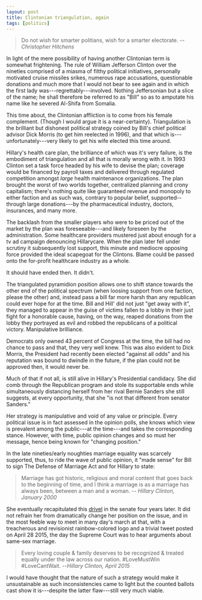 ```yaml
---
layout: post
title: Clintonian triangulation, again
tags: [politics]
---
```


> Do not wish for smarter politians, wish for a smarter electorate.
> --<cite>Christopher Hitchens</cite>

In light of the mere possibility of having another Clintonian term is somewhat frightening. The rule of William Jefferson Clinton over the nineties comprised of a miasma of filthy political initiatives, personally motivated cruise missiles srikes, numerous rape accusations, questionable donations and much more that I would not bear to see again and in which the first lady was---regrettably---involved. Nothing Jeffersonian but a slice of the name; he shall therefore be referred to as "Bill" so as to amputate his name like he severed Al-Shifa from Somalia.

This time about, the Clintonian affliction is to come from his female complement. (Though I would argue it is a near-certainty). Triangulation is the brilliant but dishonest political strategy coined by Bill's chief political advisor Dick Morris (to get him reelected in 1996), and that which is---unfortunately---very likely to get his wife elected this time around.

Hillary's health care plan, the brilliance of which was it's very failure, is the embodiment of triangulation and all that is morally wrong with it. In 1993 Clinton set a task force headed by his wife to devise the plan; coverage would be financed by payroll taxes and delivered through regulated competition amongst *large* health maintenance organizations. The plan brought the worst of two worlds together, centralized planning and crony capitalism; there's nothing quite like guaranteed revenue and monopoly to either faction and as such was, contrary to popular belief, supported--through large donations---by the pharmaceutical industry, doctors, insurances, and many more. 

The backlash from the smaller players who were to be priced out of the market by the plan was foreseeable---and likely foreseen by the administration. Some healthcare providers mustered just about enough for a tv ad campaign denouncing Hillarycare. When the plan later fell under scrutiny it subsequently lost support, this minute and mediocre opposing force provided the ideal scapegoat for the Clintons. Blame could be passed onto the for-profit healthcare industry as a whole. 

It should have ended then. It didn't.

The triangulated pyramidion position allows one to shift stance towards the other end of the political spectrum (when loosing support from one faction, please the other) and, instead pass a bill far more harsh than any republican could ever hope for at the time. Bill and Hill' did not just "get away with it", they managed to appear in the guise of victims fallen to a lobby in their just fight for a honorable cause, having, on the way, reaped donations from the lobby they portrayed as evil and robbed the republicans of a political victory. Manipulative brilliance.

Democrats only owned 43 percent of Congress at the time, the bill had no chance to pass and that, they very well knew. This was also evident to Dick Morris, the President had recently been elected "against all odds" and his reputation was bound to dwindle in the future, if the plan could not be approved then, it would never be. 

Much of that if not all, is still alive in Hillary's Presidential candidacy. She did comb through the Republican program and stole its supportable ends while simultaneously distancing herself from her rival Bernie Sanders she still suggests, at every opportunity, that she "is not that different from senator Sanders."

Her strategy is manipulative and void of any value or principle. Every political issue is in fact assessed in the opinion polls, she knows which view is prevalent among the public---at the time---and takes the corresponding stance. However, with time, public opinion changes and so must her message, hence being known for "changing position." 

In the late nineties/early noughties marriage equality was scarcely supported, thus, to ride the wave of public opinion, it "made sense" for Bill to sign The Defense of Marriage Act and for Hillary to state:

> Marriage has got historic, religious and moral content that goes back to the beginning of time, and I think a marriage is as a marriage has always been, between a man and a woman.
> -- <cite>Hillary Clinton, January 2000</cite>

She eventually recapitulated this [drivel](https://www.youtube.com/watch?v=6I1-r1YgK9I) in the senate four years later. It did not refrain her from dramatically change her position on the issue, and in the most feeble way to meet in many day's march at that, with a treacherous and revisionist rainbow-colored logo and a trivial tweet posted on April 28 2015, the day the Supreme Court was to hear arguments about same-sex marriage.

> Every loving couple & family deserves to be recognized & treated equally under the law across our nation. #LoveMustWin #LoveCantWait.
> --<cite>Hillary Clinton, April 2015</cite>

I would have thought that the nature of such a strategy would make it unsustainable as such inconsistencies came to light but the counted ballots cast show it is---despite the latter flaw---still very much viable.

